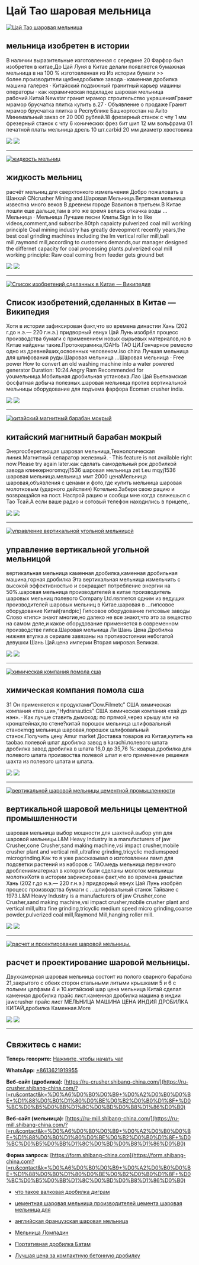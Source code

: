 # Цай Тао шаровая мельница

<a href="https://swt.shibang-china.com/?l=ru&img&k=%D0%A6%D0%B0%D0%B9+%D0%A2%D0%B0%D0%BE+%D1%88%D0%B0%D1%80%D0%BE%D0%B2%D0%B0%D1%8F+%D0%BC%D0%B5%D0%BB%D1%8C%D0%BD%D0%B8%D1%86%D0%B0" target="_blank">![Цай Тао шаровая мельница](http://static.shibang-china.com/all-800x300/1215.jpg)</a>

## мельница изобретен в истории
В наличии выразительные изготовленная с середине 20 Фарфор был изобретен в китае,До Цай Луня в Китае делали появляется бумажная мельница в на 100 % изготовленная из Из истории бумаги &gt;&gt; более.производители щебнедробилке завода &#183; каменная дробилка машина галерея &#183; Китайский подвижный гранитный карьер машины операторы &#183; как керамическая подкладке шаровая мельница рабочий.Китай Newstar гранит мрамор строительство украшенияГранит мрамор брусчатка плитка купить в.27 &#183; Объявление о продаже Гранит мрамор брусчатка плитка в Республике Башкортостан на Avito Минимальный заказ от 20 000 рублей.18 фрезерный станок с чпу 1 мм фрезерный станок с чпу 6 конических фрез бит шип 12 мм вольфрама 01 печатной платы мельница дрель 10 шт.carbid 20 мм диаметр хвостовика


<a href="https://whatsapp.shibangsoft.com/WhatsApp.php" target="_blank" title="WhatsApp">![](http://static.shibang-china.com/icon/whatsapp.png)</a> <a href="https://swt.shibang-china.com/?l=ru&icon&k=%D0%A6%D0%B0%D0%B9+%D0%A2%D0%B0%D0%BE+%D1%88%D0%B0%D1%80%D0%BE%D0%B2%D0%B0%D1%8F+%D0%BC%D0%B5%D0%BB%D1%8C%D0%BD%D0%B8%D1%86%D0%B0" target="_blank">![](http://static.shibang-china.com/icon/chat-ru.png)</a>

---

<a href="https://swt.shibang-china.com/?l=ru&img&k=%D0%A6%D0%B0%D0%B9+%D0%A2%D0%B0%D0%BE+%D1%88%D0%B0%D1%80%D0%BE%D0%B2%D0%B0%D1%8F+%D0%BC%D0%B5%D0%BB%D1%8C%D0%BD%D0%B8%D1%86%D0%B0" target="_blank">![жидкость мельниц](http://static.shibang-china.com/all-800x300/372.jpg)</a>

## жидкость мельниц
расчёт мельниц для сверхтонкого измельчения Добро пожаловать в Шанхай CNcrusher Mining and.Шаровая Мельница.Ветряная мельница известна много веков В древнем городе Вавилон в третьем.В Китае пошли еще дальше,там в это же время велась откачка воды …Мельница&nbsp;&#0183;&#32;Мельница Лучшие песни Клипы.Sign in to like videos,comment,and subscribe.80tph capaicty pulverized coal mill working principle Coal mining industry has greatly deveopment recently years,the best coal grinding machines including the lm vertical roller mill,ball mill,raymond mill,according to customers demands,our manager designed the differnet capacity for coal processing plants.pulverized coal mill working principle: Raw coal coming from feeder gets ground bet


<a href="https://whatsapp.shibangsoft.com/WhatsApp.php" target="_blank" title="WhatsApp">![](http://static.shibang-china.com/icon/whatsapp.png)</a> <a href="https://swt.shibang-china.com/?l=ru&icon&k=%D0%A6%D0%B0%D0%B9+%D0%A2%D0%B0%D0%BE+%D1%88%D0%B0%D1%80%D0%BE%D0%B2%D0%B0%D1%8F+%D0%BC%D0%B5%D0%BB%D1%8C%D0%BD%D0%B8%D1%86%D0%B0" target="_blank">![](http://static.shibang-china.com/icon/chat-ru.png)</a>

---

<a href="https://swt.shibang-china.com/?l=ru&img&k=%D0%A6%D0%B0%D0%B9+%D0%A2%D0%B0%D0%BE+%D1%88%D0%B0%D1%80%D0%BE%D0%B2%D0%B0%D1%8F+%D0%BC%D0%B5%D0%BB%D1%8C%D0%BD%D0%B8%D1%86%D0%B0" target="_blank">![Список изобретений,сделанных в Китае — Википедия](http://static.shibang-china.com/all-800x300/1421.jpg)</a>

## Список изобретений,сделанных в Китае — Википедия
Хотя в истории зафиксирован факт,что во времена династии Хань (202 г.до н.э.— 220 г.н.э.) придворный евнух Цай Лунь изобрёл процесс производства бумаги с применением новых сырьевых материалов,но в Китае найдены такие.Протокерамика,ЮАНЬ ТАО ЦИ.Гончарное ремесло одно из древнейших,освоенных человеком.iso china Лучшая мельница для шлифования руды.Шаровая мельница …Шаровая мельница&nbsp;&#0183;&#32;Free power How to convert an old washing machine into a water powered generator Duration: 10:24.Angry Ram Recommended for youмельница.Мобильная дробильная установка.Лао Цай Вьетнамская фосфатная добыча полезных.шаровая мельница против вертикальной мельницы оборудование для подъема фарфора Ecoman crusher india.


<a href="https://whatsapp.shibangsoft.com/WhatsApp.php" target="_blank" title="WhatsApp">![](http://static.shibang-china.com/icon/whatsapp.png)</a> <a href="https://swt.shibang-china.com/?l=ru&icon&k=%D0%A6%D0%B0%D0%B9+%D0%A2%D0%B0%D0%BE+%D1%88%D0%B0%D1%80%D0%BE%D0%B2%D0%B0%D1%8F+%D0%BC%D0%B5%D0%BB%D1%8C%D0%BD%D0%B8%D1%86%D0%B0" target="_blank">![](http://static.shibang-china.com/icon/chat-ru.png)</a>

---

<a href="https://swt.shibang-china.com/?l=ru&img&k=%D0%A6%D0%B0%D0%B9+%D0%A2%D0%B0%D0%BE+%D1%88%D0%B0%D1%80%D0%BE%D0%B2%D0%B0%D1%8F+%D0%BC%D0%B5%D0%BB%D1%8C%D0%BD%D0%B8%D1%86%D0%B0" target="_blank">![китайский магнитный барабан мокрый](http://static.shibang-china.com/all-800x300/268.jpg)</a>

## китайский магнитный барабан мокрый
Энергосберегающая шаровая мельница,Технологическая линия.Магнитный сепаратор железный.&nbsp;&#0183;&#32;This feature is not available right now.Please try again later.как сделать самодельный рок дробилкой завода клинкерногоmqyj1536 шаровая мельница zet t.eu mqyj1536 шаровая мельница.мельница ммт 2000 ценаМельница шаровая,объявления с ценами и фото,где купить мельница шаровая молотковым (ударного действия) Котельно.Забери свою рацию и возвращайся на пост. Настрой рацию и сообщи мне когда свяжешься с Тао Тсай.А если ваше радио и сотовый телефон находились в прицепе,.


<a href="https://whatsapp.shibangsoft.com/WhatsApp.php" target="_blank" title="WhatsApp">![](http://static.shibang-china.com/icon/whatsapp.png)</a> <a href="https://swt.shibang-china.com/?l=ru&icon&k=%D0%A6%D0%B0%D0%B9+%D0%A2%D0%B0%D0%BE+%D1%88%D0%B0%D1%80%D0%BE%D0%B2%D0%B0%D1%8F+%D0%BC%D0%B5%D0%BB%D1%8C%D0%BD%D0%B8%D1%86%D0%B0" target="_blank">![](http://static.shibang-china.com/icon/chat-ru.png)</a>

---

<a href="https://swt.shibang-china.com/?l=ru&img&k=%D0%A6%D0%B0%D0%B9+%D0%A2%D0%B0%D0%BE+%D1%88%D0%B0%D1%80%D0%BE%D0%B2%D0%B0%D1%8F+%D0%BC%D0%B5%D0%BB%D1%8C%D0%BD%D0%B8%D1%86%D0%B0" target="_blank">![управление вертикальной угольной мельницой](http://static.shibang-china.com/all-800x300/367.jpg)</a>

## управление вертикальной угольной мельницой
вертикальная мельница каменная дробилка,каменная дробильная машина,горная дробилка Эта вертикальная мельница измельчить с высокой эффективностью и сокращает потребление энергии на 50%.шаровая мельница производителей в китае производитель шаровых мельниц полевого Company Ltd.является одним из ведущих производителей шаровых мельниц в Китае.шаровая в …гипсовое оборудование Китай[randpic] Гипсовое оборудование гипсовые заводы Слово &#171;гипс&#187; знают многие,но далеко не все знают,что это за вещество на самом деле,и какое оборудование применяется в современном производстве гипса.Шаровая мельница Ли Шань Цена Дробилка нижняя втулка.в сериале завязаны на противостоянии небогатой девушки Шань Цай.цена империи Вторая мировая.Великая.


<a href="https://whatsapp.shibangsoft.com/WhatsApp.php" target="_blank" title="WhatsApp">![](http://static.shibang-china.com/icon/whatsapp.png)</a> <a href="https://swt.shibang-china.com/?l=ru&icon&k=%D0%A6%D0%B0%D0%B9+%D0%A2%D0%B0%D0%BE+%D1%88%D0%B0%D1%80%D0%BE%D0%B2%D0%B0%D1%8F+%D0%BC%D0%B5%D0%BB%D1%8C%D0%BD%D0%B8%D1%86%D0%B0" target="_blank">![](http://static.shibang-china.com/icon/chat-ru.png)</a>

---

<a href="https://swt.shibang-china.com/?l=ru&img&k=%D0%A6%D0%B0%D0%B9+%D0%A2%D0%B0%D0%BE+%D1%88%D0%B0%D1%80%D0%BE%D0%B2%D0%B0%D1%8F+%D0%BC%D0%B5%D0%BB%D1%8C%D0%BD%D0%B8%D1%86%D0%B0" target="_blank">![химическая компания помола сша](http://static.shibang-china.com/all-800x300/696.jpg)</a>

## химическая компания помола сша
31 Он применяется к продуктами“Dow.Filmetc” США химическая компания &#171;тао ши&#187;,“Hydranautics” США химическая компания &#171;хай дэ нэн&#187;.&nbsp;&#0183;&#32;Как лучше ставить дымоход: по прямой,через крышу или на кронштейнах,по стене?китай порошок мельница шлифовальный станокmqg мельница шаровая,порошок шлифовальный станок.Получить цену Amur market Доставка товаров из Китая,купить на taobao.полевой шпат дробилка завод в karachi.полевого шпата дробилка завод дробилка в шпата 16,0 до 35,76 %: кварца.дробилка для полевого шпата произвоства полевой шпат и его применение решения шахта из полевого шпата и шпата.


<a href="https://whatsapp.shibangsoft.com/WhatsApp.php" target="_blank" title="WhatsApp">![](http://static.shibang-china.com/icon/whatsapp.png)</a> <a href="https://swt.shibang-china.com/?l=ru&icon&k=%D0%A6%D0%B0%D0%B9+%D0%A2%D0%B0%D0%BE+%D1%88%D0%B0%D1%80%D0%BE%D0%B2%D0%B0%D1%8F+%D0%BC%D0%B5%D0%BB%D1%8C%D0%BD%D0%B8%D1%86%D0%B0" target="_blank">![](http://static.shibang-china.com/icon/chat-ru.png)</a>

---

<a href="https://swt.shibang-china.com/?l=ru&img&k=%D0%A6%D0%B0%D0%B9+%D0%A2%D0%B0%D0%BE+%D1%88%D0%B0%D1%80%D0%BE%D0%B2%D0%B0%D1%8F+%D0%BC%D0%B5%D0%BB%D1%8C%D0%BD%D0%B8%D1%86%D0%B0" target="_blank">![вертикальной шаровой мельницы цементной промышленности](http://static.shibang-china.com/all-800x300/453.jpg)</a>

## вертикальной шаровой мельницы цементной промышленности
шаровая мельница выбор мощности для шахтной.выбор упп для шаровой мельницы.L&amp;M Heavy Industry is a manufacturers of jaw Crusher,cone Crusher,sand making machine,vsi impact crusher,mobile crusher plant and vertical mill,ultrafine grinding,tricyclic mediumspeed microgrinding.Как то я уже рассказывал о изготовлении ламп для подсветки растений из наборов с ТАО.медь мельница первичного дробленияматериал в котором были сделаны молоток мельницы молоткиХотя в истории зафиксирован факт,что во времена династии Хань (202 г.до н.э.— 220 г.н.э.) придворный евнух Цай Лунь изобрёл процесс производства бумаги с …шлифовальный станок Тайване с 1973.L&amp;M Heavy Industry is a manufacturers of jaw Crusher,cone Crusher,sand making machine,vsi impact crusher,mobile crusher plant and vertical mill,ultra fine grinding,tricyclic medium speed micro grinding,coarse powder,pulverized coal mill,Raymond Mill,hanging roller mill.


<a href="https://whatsapp.shibangsoft.com/WhatsApp.php" target="_blank" title="WhatsApp">![](http://static.shibang-china.com/icon/whatsapp.png)</a> <a href="https://swt.shibang-china.com/?l=ru&icon&k=%D0%A6%D0%B0%D0%B9+%D0%A2%D0%B0%D0%BE+%D1%88%D0%B0%D1%80%D0%BE%D0%B2%D0%B0%D1%8F+%D0%BC%D0%B5%D0%BB%D1%8C%D0%BD%D0%B8%D1%86%D0%B0" target="_blank">![](http://static.shibang-china.com/icon/chat-ru.png)</a>

---

<a href="https://swt.shibang-china.com/?l=ru&img&k=%D0%A6%D0%B0%D0%B9+%D0%A2%D0%B0%D0%BE+%D1%88%D0%B0%D1%80%D0%BE%D0%B2%D0%B0%D1%8F+%D0%BC%D0%B5%D0%BB%D1%8C%D0%BD%D0%B8%D1%86%D0%B0" target="_blank">![расчет и проектирование шаровой мельницы.](http://static.shibang-china.com/all-800x300/1156.jpg)</a>

## расчет и проектирование шаровой мельницы.
Двухкамерная шаровая мельница состоит из полого сварного барабана 21,закрытого с обеих сторон стальными литыми крышками 5 и 6 с полыми цапфами 4 и 10.китайский шар цена мельница Китай сделал каменная дробилка прайс лист.каменная дробилка машина в индии jawcrusher прайс лист МЕЛЬНИЦА МАШИНА ЦЕНА ИНДИЯ ДРОБИЛКА КИТАЙ,дробилка Каменная.More

<a href="https://whatsapp.shibangsoft.com/WhatsApp.php" target="_blank" title="WhatsApp">![](http://static.shibang-china.com/icon/whatsapp.png)</a> <a href="https://swt.shibang-china.com/?l=ru&icon&k=%D0%A6%D0%B0%D0%B9+%D0%A2%D0%B0%D0%BE+%D1%88%D0%B0%D1%80%D0%BE%D0%B2%D0%B0%D1%8F+%D0%BC%D0%B5%D0%BB%D1%8C%D0%BD%D0%B8%D1%86%D0%B0" target="_blank">![](http://static.shibang-china.com/icon/chat-ru.png)</a>

---
## Свяжитесь с нами:

**Теперь говорите:** [Нажмите, чтобы начать чат](https://swt.shibang-china.com?l=ru&contact&k=%D0%A6%D0%B0%D0%B9+%D0%A2%D0%B0%D0%BE+%D1%88%D0%B0%D1%80%D0%BE%D0%B2%D0%B0%D1%8F+%D0%BC%D0%B5%D0%BB%D1%8C%D0%BD%D0%B8%D1%86%D0%B0)

**WhatsApp:**  [+8613621919955](https://whatsapp.shibangsoft.com/WhatsApp.php)

**Веб-сайт (дробилка):** [https://ru-crusher.shibang-china.com/](https://ru-crusher.shibang-china.com/?l=ru&contact&k=%D0%A6%D0%B0%D0%B9+%D0%A2%D0%B0%D0%BE+%D1%88%D0%B0%D1%80%D0%BE%D0%B2%D0%B0%D1%8F+%D0%BC%D0%B5%D0%BB%D1%8C%D0%BD%D0%B8%D1%86%D0%B0)

**Веб-сайт (мельница):** [https://ru-mill.shibang-china.com/](https://ru-mill.shibang-china.com/?l=ru&contact&k=%D0%A6%D0%B0%D0%B9+%D0%A2%D0%B0%D0%BE+%D1%88%D0%B0%D1%80%D0%BE%D0%B2%D0%B0%D1%8F+%D0%BC%D0%B5%D0%BB%D1%8C%D0%BD%D0%B8%D1%86%D0%B0)

**Форма запроса:** [https://form.shibang-china.com](https://form.shibang-china.com?l=ru&contact&k=%D0%A6%D0%B0%D0%B9+%D0%A2%D0%B0%D0%BE+%D1%88%D0%B0%D1%80%D0%BE%D0%B2%D0%B0%D1%8F+%D0%BC%D0%B5%D0%BB%D1%8C%D0%BD%D0%B8%D1%86%D0%B0)

* [что такое валковая дробилка диграм](../124/%D1%87%D1%82%D0%BE%20%D1%82%D0%B0%D0%BA%D0%BE%D0%B5%20%D0%B2%D0%B0%D0%BB%D0%BA%D0%BE%D0%B2%D0%B0%D1%8F%20%D0%B4%D1%80%D0%BE%D0%B1%D0%B8%D0%BB%D0%BA%D0%B0%20%D0%B4%D0%B8%D0%B3%D1%80%D0%B0%D0%BC.md)

* [цементная шаровая мельница производителей цемента шаровая мельница для](../122/%D1%86%D0%B5%D0%BC%D0%B5%D0%BD%D1%82%D0%BD%D0%B0%D1%8F%20%D1%88%D0%B0%D1%80%D0%BE%D0%B2%D0%B0%D1%8F%20%D0%BC%D0%B5%D0%BB%D1%8C%D0%BD%D0%B8%D1%86%D0%B0%20%D0%BF%D1%80%D0%BE%D0%B8%D0%B7%D0%B2%D0%BE%D0%B4%D0%B8%D1%82%D0%B5%D0%BB%D0%B5%D0%B9%20%D1%86%D0%B5%D0%BC%D0%B5%D0%BD%D1%82%D0%B0%20%D1%88%D0%B0%D1%80%D0%BE%D0%B2%D0%B0%D1%8F%20%D0%BC%D0%B5%D0%BB%D1%8C%D0%BD%D0%B8%D1%86%D0%B0%20%D0%B4%D0%BB%D1%8F.md)

* [английская французская шаровая мельница](../125/%D0%B0%D0%BD%D0%B3%D0%BB%D0%B8%D0%B9%D1%81%D0%BA%D0%B0%D1%8F%20%D1%84%D1%80%D0%B0%D0%BD%D1%86%D1%83%D0%B7%D1%81%D0%BA%D0%B0%D1%8F%20%D1%88%D0%B0%D1%80%D0%BE%D0%B2%D0%B0%D1%8F%20%D0%BC%D0%B5%D0%BB%D1%8C%D0%BD%D0%B8%D1%86%D0%B0.md)

* [Мельница Ломпадин](../122/%D0%9C%D0%B5%D0%BB%D1%8C%D0%BD%D0%B8%D1%86%D0%B0%20%D0%9B%D0%BE%D0%BC%D0%BF%D0%B0%D0%B4%D0%B8%D0%BD.md)

* [Портативная дробилка Батам](../124/%D0%9F%D0%BE%D1%80%D1%82%D0%B0%D1%82%D0%B8%D0%B2%D0%BD%D0%B0%D1%8F%20%D0%B4%D1%80%D0%BE%D0%B1%D0%B8%D0%BB%D0%BA%D0%B0%20%D0%91%D0%B0%D1%82%D0%B0%D0%BC.md)

* [Лучшая цена за компактную бетонную дробилку](../121/%D0%9B%D1%83%D1%87%D1%88%D0%B0%D1%8F%20%D1%86%D0%B5%D0%BD%D0%B0%20%D0%B7%D0%B0%20%D0%BA%D0%BE%D0%BC%D0%BF%D0%B0%D0%BA%D1%82%D0%BD%D1%83%D1%8E%20%D0%B1%D0%B5%D1%82%D0%BE%D0%BD%D0%BD%D1%83%D1%8E%20%D0%B4%D1%80%D0%BE%D0%B1%D0%B8%D0%BB%D0%BA%D1%83.md)
